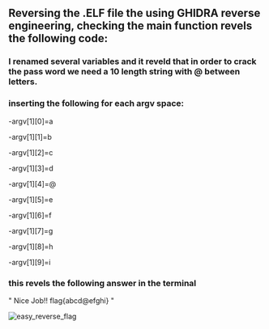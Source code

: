 ## Reversing the .ELF file the using GHIDRA reverse engineering, checking the main function revels the following code:


### I renamed several variables and it reveld that in order to crack the pass word we need a 10 length string with @ between letters.
### inserting the following for each argv space:

-argv[1][0]=a

-argv[1][1]=b

-argv[1][2]=c

-argv[1][3]=d

-argv[1][4]=@

-argv[1][5]=e

-argv[1][6]=f

-argv[1][7]=g

-argv[1][8]=h

-argv[1][9]=i


### this revels the following answer in the terminal 

"
Nice Job!!
flag{abcd@efghi}
"

![easy_reverse_flag](https://user-images.githubusercontent.com/30953572/184820208-cd49bfac-9469-447d-a470-37b4f63d155d.png)
